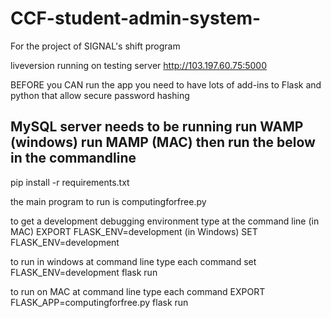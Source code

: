 # CCF-student-admin-system-
For the project of SIGNAL's shift program 

liveversion running on testing server http://103.197.60.75:5000

BEFORE you CAN run the app you need to have 
lots of add-ins to Flask and python that allow secure password hashing

MySQL server needs to be running        run WAMP (windows)  run MAMP (MAC)
then run the below in the commandline
----------------------------------   
pip install -r requirements.txt


the main program to run is 
   computingforfree.py

to get a development debugging environment type at the command line 
(in MAC)
   EXPORT FLASK_ENV=development
   (in Windows)
   SET FLASK_ENV=development
   
to run in windows at command line type each command
   set FLASK_ENV=development
   flask run

to run on MAC at command line type each command
   EXPORT FLASK_APP=computingforfree.py
   flask run



